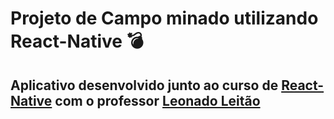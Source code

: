 # Projeto de Campo minado utilizando React-Native :bomb:

## Aplicativo desenvolvido junto ao curso de [React-Native](https://www.udemy.com/course/curso-react-native/) com o professor [Leonado Leitão](https://github.com/leonardomleitao)
